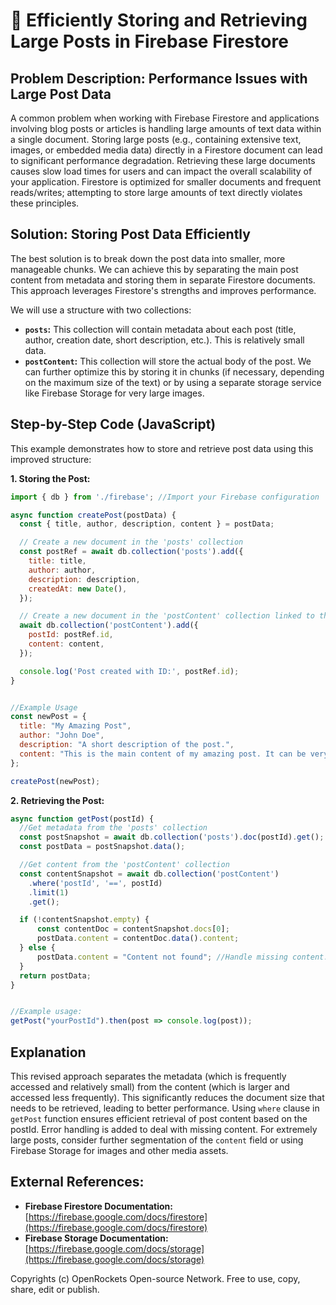 # 🐞 Efficiently Storing and Retrieving Large Posts in Firebase Firestore


## Problem Description:  Performance Issues with Large Post Data

A common problem when working with Firebase Firestore and applications involving blog posts or articles is handling large amounts of text data within a single document.  Storing large posts (e.g., containing extensive text, images, or embedded media data) directly in a Firestore document can lead to significant performance degradation.  Retrieving these large documents causes slow load times for users and can impact the overall scalability of your application.  Firestore is optimized for smaller documents and frequent reads/writes; attempting to store large amounts of text directly violates these principles.


## Solution:  Storing Post Data Efficiently

The best solution is to break down the post data into smaller, more manageable chunks.  We can achieve this by separating the main post content from metadata and storing them in separate Firestore documents.  This approach leverages Firestore's strengths and improves performance.

We will use a structure with two collections:

* **`posts`:** This collection will contain metadata about each post (title, author, creation date, short description, etc.). This is relatively small data.
* **`postContent`:**  This collection will store the actual body of the post.  We can further optimize this by storing it in chunks (if necessary, depending on the maximum size of the text) or by using a separate storage service like Firebase Storage for very large images.


## Step-by-Step Code (JavaScript)

This example demonstrates how to store and retrieve post data using this improved structure:

**1. Storing the Post:**

```javascript
import { db } from './firebase'; //Import your Firebase configuration

async function createPost(postData) {
  const { title, author, description, content } = postData;

  // Create a new document in the 'posts' collection
  const postRef = await db.collection('posts').add({
    title: title,
    author: author,
    description: description,
    createdAt: new Date(),
  });

  // Create a new document in the 'postContent' collection linked to the post
  await db.collection('postContent').add({
    postId: postRef.id,
    content: content,
  });

  console.log('Post created with ID:', postRef.id);
}


//Example Usage
const newPost = {
  title: "My Amazing Post",
  author: "John Doe",
  description: "A short description of the post.",
  content: "This is the main content of my amazing post. It can be very long...",
};

createPost(newPost);
```


**2. Retrieving the Post:**

```javascript
async function getPost(postId) {
  //Get metadata from the 'posts' collection
  const postSnapshot = await db.collection('posts').doc(postId).get();
  const postData = postSnapshot.data();

  //Get content from the 'postContent' collection
  const contentSnapshot = await db.collection('postContent')
    .where('postId', '==', postId)
    .limit(1)
    .get();

  if (!contentSnapshot.empty) {
      const contentDoc = contentSnapshot.docs[0];
      postData.content = contentDoc.data().content;
  } else {
      postData.content = "Content not found"; //Handle missing content.
  }
  return postData;
}


//Example usage:
getPost("yourPostId").then(post => console.log(post));
```

## Explanation

This revised approach separates the metadata (which is frequently accessed and relatively small) from the content (which is larger and accessed less frequently).  This significantly reduces the document size that needs to be retrieved, leading to better performance.  Using `where` clause in `getPost` function ensures efficient retrieval of post content based on the postId.  Error handling is added to deal with missing content.  For extremely large posts, consider further segmentation of the `content` field or using Firebase Storage for images and other media assets.

## External References:

* **Firebase Firestore Documentation:** [https://firebase.google.com/docs/firestore](https://firebase.google.com/docs/firestore)
* **Firebase Storage Documentation:** [https://firebase.google.com/docs/storage](https://firebase.google.com/docs/storage)


Copyrights (c) OpenRockets Open-source Network. Free to use, copy, share, edit or publish.

